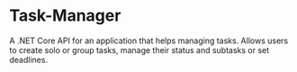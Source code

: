 ﻿# Task-Manager
A .NET Core API for an application that helps managing tasks. Allows users to create solo or group tasks, manage their status and subtasks or set deadlines.